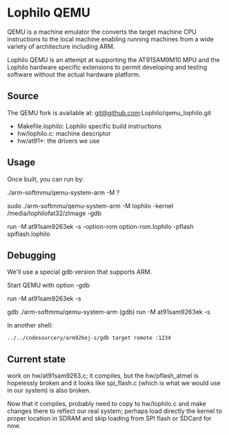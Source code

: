# Lophilo QEMU

QEMU is a machine emulator the converts the target machine CPU instructions to the local machine enabling running machines from a wide variety of architecture including ARM.

Lophilo QEMU is an attempt at supporting the AT91SAM9M10 MPU and the Lophilo hardware specific extensions to permit developing and testing software without the actual hardware platform.

## Source 

The QEMU fork is available at: git@github.com:Lophilo/qemu_lophilo.git

* Makefile.lophilo: Lophilo specific build instructions
* hw/lophilo.c: machine descriptor
* hw/at91*: the drivers we use

## Usage

Once built, you can run by:

./arm-softmmu/qemu-system-arm -M ?

sudo ./arm-softmmu/qemu-system-arm -M lophilo -kernel /media/lophilofat32/zImage -gdb

run -M at91sam9263ek -s -option-rom option-rom.lophilo -pflash spiflash.lophilo

## Debugging

We'll use a special gdb version that supports ARM.

Start QEMU with option -gdb

run -M at91sam9263ek -s

gdb ./arm-softmmu/qemu-system-arm
(gdb) run -M at91sam9263ek -s

In another shell:

	../../codesourcery/arm926ej-s/gdb target remote :1234

## Current state

work on hw/at91sam9263.c; it compiles, but the hw/pflash_atmel is hopelessly broken and it looks like spi_flash.c (which is what we would use in our system) is also broken.

Now that it compiles, probably need to copy to hw/lophilo.c and make changes there to reflect our real system; perhaps load directly the kernel to proper location in SDRAM and skip loading from SPI flash or SDCard for now.